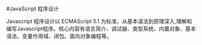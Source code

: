 #JavaScript 程序设计

Javascript 程序设计以 ECMAScript 5.1 为标准，从基本语法到原理深入,理解和编写Javascript程序。核心内容有语言简介、调试器、类型系统、内置对象、基本语法、变量作用域、闭包、面向对象编程等。
